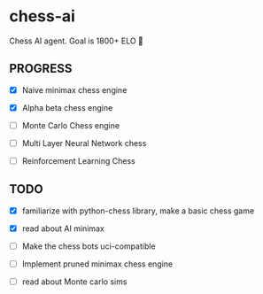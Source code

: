 # chess-ai


Chess AI agent. Goal is 1800+ ELO 🚀

PROGRESS 
------

- [X] Naive minimax chess engine
- [X] Alpha beta chess engine
- [ ] Monte Carlo Chess engine
- [ ] Multi Layer Neural Network chess
- [ ] Reinforcement Learning Chess


TODO
------

- [X] familiarize with python-chess library, make a basic chess game 
- [X] read about AI minimax
- [ ] Make the chess bots uci-compatible
- [ ] Implement pruned minimax chess engine 
- [ ] read about Monte carlo sims



